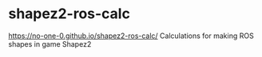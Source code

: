 # shapez2-ros-calc
https://no-one-0.github.io/shapez2-ros-calc/
Calculations for making ROS shapes in game Shapez2
